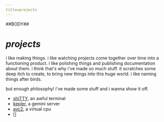 ```yaml
---
title=projects
---
```

##BODY##

# *projects*

i like making things. i like watching projects come together over time into a functioning product. i like polishing things and publishing documentation about them. i think that's why i've made so much stuff. it scratches some deep itch to create, to bring new things into this huge world. i like naming things after birds.

but enough philosophy! i've made some stuff and i wanna show it off.

- [shiTTY](shiTTY), an awful terminal
- [kepler](kepler.html), a gemini server
- [avc2](avc2), a virtual cpu
- []
